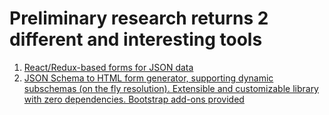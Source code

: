 # Preliminary research returns 2 different and interesting tools

 1. [React/Redux-based forms for JSON data](https://github.com/eclipsesource/jsonforms)
 2. [JSON Schema to HTML form generator, supporting dynamic subschemas (on the fly resolution). Extensible and customizable library with zero dependencies. Bootstrap add-ons provided](https://github.com/brutusin/json-forms)